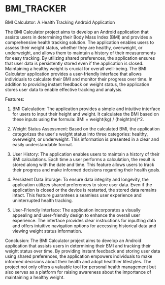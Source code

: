 # BMI_TRACKER
BMI Calculator: A Health Tracking Android Application

The BMI Calculator project aims to develop an Android application that assists users in determining their Body Mass Index (BMI) and provides a comprehensive health tracking solution. The application enables users to assess their weight status, whether they are healthy, overweight, or underweight, and allows them to maintain a history of their measurements for easy tracking. By utilizing shared preferences, the application ensures that user data is persistently stored even if the application is closed. Maintaining a healthy weight is crucial for overall well-being. The BMI Calculator application provides a user-friendly interface that allows individuals to calculate their BMI and monitor their progress over time. In addition to providing instant feedback on weight status, the application stores user data to enable effective tracking and analysis.

Features:
1. BMI Calculation: The application provides a simple and intuitive interface for users to input their height and weight. It calculates the BMI based on these inputs using the formula: BMI = weight(kg) / (height(m))^2.

2. Weight Status Assessment: Based on the calculated BMI, the application categorizes the user's weight status into three categories: healthy, overweight, or underweight. This information is presented in a clear and easily understandable format.

3. User History: The application enables users to maintain a history of their BMI calculations. Each time a user performs a calculation, the result is stored along with the date and time. This feature allows users to track their progress and make informed decisions regarding their health goals.

4. Persistent Data Storage: To ensure data integrity and longevity, the application utilizes shared preferences to store user data. Even if the application is closed or the device is restarted, the stored data remains intact. This feature guarantees a seamless user experience and uninterrupted health tracking.

5. User-Friendly Interface: The application incorporates a visually appealing and user-friendly design to enhance the overall user experience. The interface provides clear instructions for inputting data and offers intuitive navigation options for accessing historical data and viewing weight status information.

Conclusion:
The BMI Calculator project aims to develop an Android application that assists users in determining their BMI and tracking their weight status over time. By providing instant feedback and storing user data using shared preferences, the application empowers individuals to make informed decisions about their health and adopt healthier lifestyles. The project not only offers a valuable tool for personal health management but also serves as a platform for raising awareness about the importance of maintaining a healthy weight.
